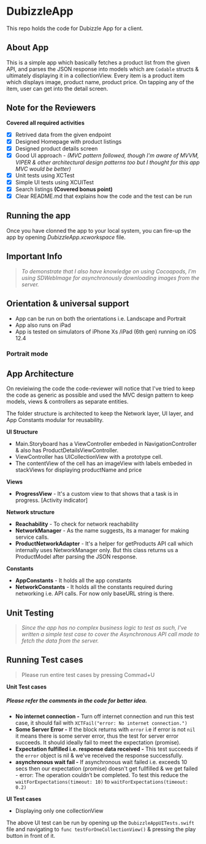 # DubizzleApp
This repo holds the code for Dubizzle App for a client.

## About App

This is a simple app which basically fetches a product list from the given API, and parses the JSON response into models which are `Codable` structs & ultimately displaying it in a collectionView. Every item is a product item which displays image, product name, product price. On tapping any of the item, user can get into the detail screen.

## Note for the Reviewers

**Covered all required activities**
- [x] Retrived data from the given endpoint 
- [x] Designed Homepage with product listings
- [x] Designed product details screen
- [x] Good UI approach - _(MVC pattern followed, though I'm aware of MVVM, VIPER & other architectural design patterns too but I thought for this app MVC would be better)_
- [x] Unit tests using XCTest
- [x] Simple UI tests using XCUITest
- [x] Search listings **(Covered bonus point)**
- [x] Clear README.md that explains how the code and the test can be run

## Running the app

Once you have clonned the app to your local system, you can fire-up the app by opening _DubizzleApp.xcworkspace_ file.

## Important Info 
> _To demonstrate that I also have knowledge on using Cocoapods, I'm using SDWebImage for asynchronously downloading images from the server._ 

## Orientation & universal support

- App can be run on both the orientations i.e. Landscape and Portrait
- App also runs on iPad
- App is tested on simulators of iPhone Xs /iPad (6th gen) running on iOS 12.4 

### Portrait mode 

<Screenshot will be added soon>

## App Architecture

On revieiwing the code the code-reviewer will notice that I've tried to keep the code as generic as possible and used the MVC design pattern to keep models, views & controllers as separate entities. 

The folder structure is architected to keep the Network layer, UI layer, and App Constants modular for reusability.

**UI Structure**
* Main.Storyboard has a ViewController embeded in NavigationController & also has ProductDetailsViewController.
* ViewController has UICollectionView with a prototype cell.
* The contentView of the cell has an imageView with labels embeded in stackViews for displaying productName and price

**Views**
- **ProgressView** - It's a custom view to that shows that a task is in progress. [Activity indicator]

**Network structure**
- **Reachability** - To check for network reachability
- **NetworkManager** - As the name suggests, its a manager for making service calls.
- **ProductNetworkAdapter** - It's a helper for getProducts API call which internally uses NetworkManager only. But this class returns us a ProductModel after parsing the JSON response.


**Constants**
- **AppConstants** - It holds all the app constants
- **NetworkConstants** - It holds all the constants required during networking i.e. API calls. For now only baseURL string is there.

## Unit Testing 

> _Since the app has no complex business logic to test as such, I've written a simple test case to cover the Asynchronous API call made to fetch the data from the server._

## Running Test cases

> Please run entire test cases by pressing Commad+U

**Unit Test cases**

##### Please refer the comments in the code for better idea.

- **No internet connection -** Turn off internet connection and run this test case, it should fail with `XCTFail("error: No internet connection.")`
- **Some Server Error -** If the block returns with `error` i.e if error is not `nil` it means there is some server error, thus the test for server error succeeds. It should ideally fail to meet the expectation (promise).
- **Expectation fulfilled i.e. response data received -** This test succeeds if the `error` object is nil & we've received the response successfully.
- **asynchronous wait fail -** If asynchronous wait failed i.e. exceeds 10 secs then our expectation (promise) doesn't get fullfilled & we get failed - error: The operation couldn’t be completed. To test this reduce the `waitForExpectations(timeout: 10)` to `waitForExpectations(timeout: 0.2)`

**UI Test cases**
- Displaying only one collectionView

The above UI test can be run by opening up the `DubizzleAppUITests.swift` file and navigating to `func testForOneCollectionView()` & pressing the play button in front of it. 




